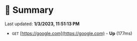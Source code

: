 # 📖 Summary
Last updated: **1/3/2023, 11:51:13 PM**

- `GET` [https://google.com](https://google.com) - **Up** (177ms)
